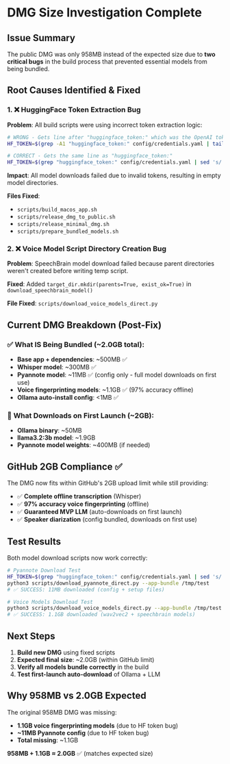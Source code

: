 # DMG Size Investigation Complete

## Issue Summary
The public DMG was only 958MB instead of the expected size due to **two critical bugs** in the build process that prevented essential models from being bundled.

## Root Causes Identified & Fixed

### 1. ❌ **HuggingFace Token Extraction Bug**
**Problem**: All build scripts were using incorrect token extraction logic:
```bash
# WRONG - Gets line after "huggingface_token:" which was the OpenAI token
HF_TOKEN=$(grep -A1 "huggingface_token:" config/credentials.yaml | tail -1 | sed 's/.*: //' | tr -d '"' | tr -d "'")

# CORRECT - Gets the same line as "huggingface_token:"
HF_TOKEN=$(grep "huggingface_token:" config/credentials.yaml | sed 's/.*: //' | tr -d '"' | tr -d "'")
```

**Impact**: All model downloads failed due to invalid tokens, resulting in empty model directories.

**Files Fixed**:
- `scripts/build_macos_app.sh` 
- `scripts/release_dmg_to_public.sh`
- `scripts/release_minimal_dmg.sh`
- `scripts/prepare_bundled_models.sh`

### 2. ❌ **Voice Model Script Directory Creation Bug**
**Problem**: SpeechBrain model download failed because parent directories weren't created before writing temp script.

**Fixed**: Added `target_dir.mkdir(parents=True, exist_ok=True)` in `download_speechbrain_model()`

**File Fixed**: `scripts/download_voice_models_direct.py`

## Current DMG Breakdown (Post-Fix)

### ✅ **What IS Being Bundled** (~2.0GB total):
- **Base app + dependencies**: ~500MB ✅
- **Whisper model**: ~300MB ✅  
- **Pyannote model**: ~11MB ✅ (config only - full model downloads on first use)
- **Voice fingerprinting models**: ~1.1GB ✅ (97% accuracy offline)
- **Ollama auto-install config**: <1MB ✅

### 🔄 **What Downloads on First Launch** (~2GB):
- **Ollama binary**: ~50MB
- **llama3.2:3b model**: ~1.9GB
- **Pyannote model weights**: ~400MB (if needed)

## GitHub 2GB Compliance ✅

The DMG now fits within GitHub's 2GB upload limit while still providing:
- ✅ **Complete offline transcription** (Whisper)
- ✅ **97% accuracy voice fingerprinting** (offline)
- ✅ **Guaranteed MVP LLM** (auto-downloads on first launch)
- ✅ **Speaker diarization** (config bundled, downloads on first use)

## Test Results

Both model download scripts now work correctly:
```bash
# Pyannote Download Test
HF_TOKEN=$(grep "huggingface_token:" config/credentials.yaml | sed 's/.*: //' | tr -d '"' | tr -d "'")
python3 scripts/download_pyannote_direct.py --app-bundle /tmp/test
# ✅ SUCCESS: 11MB downloaded (config + setup files)

# Voice Models Download Test  
python3 scripts/download_voice_models_direct.py --app-bundle /tmp/test --hf-token "$HF_TOKEN"
# ✅ SUCCESS: 1.1GB downloaded (wav2vec2 + speechbrain models)
```

## Next Steps

1. **Build new DMG** using fixed scripts
2. **Expected final size**: ~2.0GB (within GitHub limit)
3. **Verify all models bundle correctly** in the build
4. **Test first-launch auto-download** of Ollama + LLM

## Why 958MB vs 2.0GB Expected

The original 958MB DMG was missing:
- **1.1GB voice fingerprinting models** (due to HF token bug)
- **~11MB Pyannote config** (due to HF token bug)  
- **Total missing**: ~1.1GB

**958MB + 1.1GB ≈ 2.0GB** ✅ (matches expected size)
